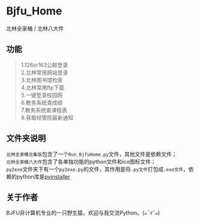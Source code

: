 # Bjfu_Home
北林全家桶 / 北林八大件  

## 功能
>1.126or163公邮登录  
>2.北林常用网站登录  
>3.北林图书馆检索  
>4.北林常用ftp下载  
>5.一键登录校园网  
>6.教务系统查成绩  
>7.教务系统查课程表  
>8.获取经管院最新通知  

## 文件夹说明
`北林全家桶合集版`包含了一个`Run_BjfuHome.py`文件，其他文件是依赖文件；  
`北林全家桶八大件`包含了各单独功能的python文件和ico图标文件；  
`py2exe`文件夹下有一个`py2exe.py`的文件，其作用是将`.py文件`打包成`.exe文件`，依赖的python库是[pyinstaller](https://github.com/pyinstaller/pyinstaller)  

## 关于作者
BJFU非计算机专业的一只野生猿，欢迎与我交流Python。(๑¯∀¯๑)  

